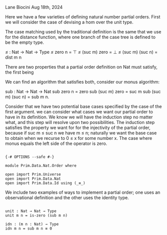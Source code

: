 Lane Biocini
Aug 18th, 2024

Here we have a few varieties of defining natural number partial orders. First we
will consider the case of devising a hom over the unit type.

The case matching used by the traditional definition is the same that we use
for the distance function, where one branch of the case tree is defined to be
the empty type.

 _≤_ : Nat → Nat → Type
 _≤_ zero n = ⊤
 _≤_ (suc m) zero = ⊥
 _≤_ (suc m) (suc n) = dist m n

There are two properties that a partial order definition on Nat must satisfy, the
first being

We can find an algorithm that satisfies both, consider
our monus algorithm:

 sub : Nat → Nat → Nat
 sub zero n = zero
 sub (suc m) zero = suc m
 sub (suc m) (suc n) = sub m n.

Consider that we have two potential base cases specified by the case of the
first argument. we can consider what cases we want our partial order to have in
its definition. We know we will have the induction step no matter what, and this
step will resolve upon two possibilities. The induction step satisfies the
property we want for for the injectivity of the partial order, because if suc m
≤ suc n we have m ≤ n; naturally we want the base case to obtain when we recurse
to 0 ≤ x for some number x. The case where monus equals the left side of the
operator is zero.

```

{-# OPTIONS --safe #-}

module Prim.Data.Nat.Order where

open import Prim.Universe
open import Prim.Data.Nat
open import Prim.Data.Id using (_≡_)

```

We include two examples of ways to implement a partial order; one uses an
observational definition and the other uses the identity type.

```

unit : Nat → Nat → Type
unit m n = is-zero (sub m n)

idn : (m n : Nat) → Type
idn m n = sub m n ≡ 0

